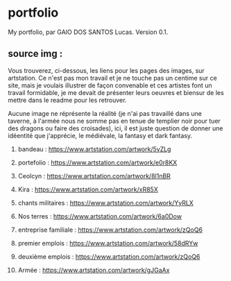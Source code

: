 # portfolio
My portfolio, par GAIO DOS SANTOS Lucas. Version 0.1.
## source img :
Vous trouverez, ci-dessous, les liens pour les pages des images, sur artstation. Ce n'est pas mon travail et je ne touche pas un centime sur ce site, mais je voulais illustrer de façon convenable et ces artistes font un travail formidable, je me devait de présenter leurs oeuvres et biensur de les mettre dans le readme pour les retrouver.

Aucune image ne réprésente la réalité (je n'ai pas travaillé dans une taverne, à l'armée nous ne somme pas en tenue de templier noir pour tuer des dragons ou faire des croisades), ici, il est juste question de donner une idéentité que j'apprécie, le médiévale, la fantasy et dark fantasy.

1. bandeau : https://www.artstation.com/artwork/5yZLg
2. portefolio : https://www.artstation.com/artwork/e0r8KX
3. Ceolcyn : https://www.artstation.com/artwork/8l1nBR 
4. Kira : https://www.artstation.com/artwork/xR85X
5. chants militaires : https://www.artstation.com/artwork/YyRLX
6. Nos terres : https://www.artstation.com/artwork/6a0Dow
7. entreprise familiale : https://www.artstation.com/artwork/zQoQ6

8. premier emplois : https://www.artstation.com/artwork/58dRYw 
9. deuxième emplois : https://www.artstation.com/artwork/zQoQ6 
10. Armée : https://www.artstation.com/artwork/gJGaAx 